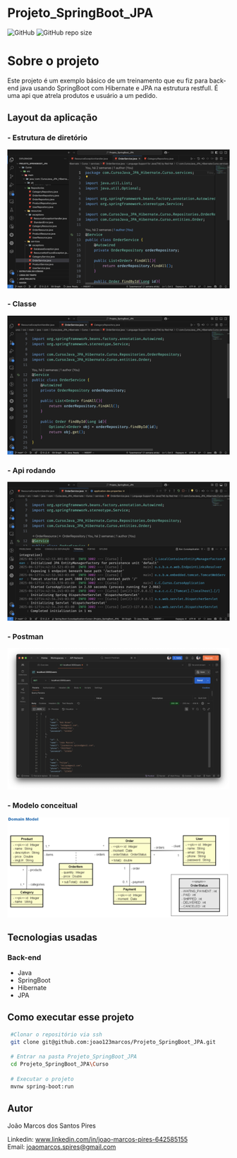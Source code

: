 # **Projeto_SpringBoot_JPA**
![GitHub](https://img.shields.io/github/license/joao123marcos/Projeto_SpringBoot_JPA)
![GitHub repo size](https://img.shields.io/github/repo-size/joao123marcos/Projeto_SpringBoot_JPA)

# **Sobre o projeto**  
Este projeto é um exemplo básico de um treinamento que eu fiz para back-end java usando SpringBoot com Hibernate e JPA na estrutura restfull. É uma api que atrela produtos e usuário a um pedido.

## Layout da aplicação  
### - Estrutura de diretório
![images](https://github.com/joao123marcos/Projeto_SpringBoot_JPA/blob/main/Imagens/Diretorio%20do%20projeto.png )  

### - Classe  
![images](https://github.com/joao123marcos/Projeto_SpringBoot_JPA/blob/main/Imagens/Classe%20Order.png)  

### - Api rodando  
![images](https://github.com/joao123marcos/Projeto_SpringBoot_JPA/blob/main/Imagens/Aplica%C3%A7%C3%A3o%20rodando.png)  

### - Postman
![images](https://github.com/joao123marcos/Projeto_SpringBoot_JPA/blob/main/Imagens/postman.png)  

### - Modelo conceitual
![images](https://github.com/joao123marcos/Projeto_SpringBoot_JPA/blob/main/Imagens/Modelo%20conceitual.PNG)  

## Tecnologias usadas

### Back-end  
- Java
- SpringBoot
- Hibernate
- JPA

## Como executar esse projeto  
```bash
 #Clonar o repositório via ssh
 git clone git@github.com:joao123marcos/Projeto_SpringBoot_JPA.git

 # Entrar na pasta Projeto_SpringBoot_JPA
 cd Projeto_SpringBoot_JPA\Curso

 # Executar o projeto
 mvnw spring-boot:run

```
## Autor  
João Marcos dos Santos Pires  

Linkedin: www.linkedin.com/in/joao-marcos-pires-642585155  
Email: joaomarcos.spires@gmail.com
